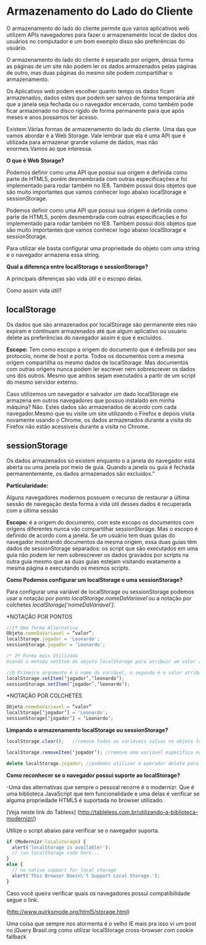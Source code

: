 Armazenamento do Lado do Cliente
===========

O armazenamento do lado do cliente permite que vários aplicativos web utilizem APIs navegadores para fazer o armazenamento local de dados dos usuários no computador e um bom exemplo disso são preferências do usuário.

O armazenamento do lado do cliente é separado por origem, dessa forma as páginas de um site não podem ler os dados armazenados pelas páginas de outro, mas duas páginas do mesmo site podem compartilhar o armazenamento.

Os Aplicativos web podem escolher quanto tempo os dados ficam armazenados, dados estes que podem ser salvos de forma temporária até que a janela seja fechada ou o navegador encerrado, como também pode ficar armazenado no disco rígido de forma permanente para que após meses e anos possamos ter acesso.

Existem Várias formas de armazenamento do lado do cliente. Uma das que vamos abordar é a Web Storage. Vale lembrar que ela é uma API que é utilizada para armazenar grande volume de dados, mas não enormes.Vamos ao que interessa.

**O que é Web Storage?**

Podemos definir como uma API que possui sua origem é definida como parte de HTML5, porém desmembrada com outras especificações e foi implementado para rodar também no IE8. Também possui dois objetos que são muito importantes que vamos conhecer logo abaixo localStorage e sessionStorage.

Podemos definir como uma API que possui sua origem é definida como parte de HTML5, porém desmembrada com outras especificações e foi implementado para rodar também no IE8. Também possui dois objetos que são muito importantes que vamos conhecer logo abaixo localStorage e sessionStorage.

Para utilizar ele basta configurar uma propriedade do objeto com uma string e o navegador armazena essa string.

**Qual a diferença entre localStorage e sessionStorage?**

A principais diferenças são vida útil e o escopo delas.

Como assim vida útil?

## **localStorage**

Os dados que são armazenados por localStorage são permanente eles não expiram e continuam armazenados até que algum aplicativo ou  usuário delete as preferências do navegador assim é que é excluídos.

**Escopo:** Tem como escopo a origem do documento que é definida por seu protocolo, nome de host e porta.
Todos os documentos com a mesma origem compartilha os mesmo dados de localStorage. Mas documentos com outras origens nunca podem ler escrever nem sobrescrever os dados uns dos outros. Mesmo que ambos sejam executados a partir de um script do mesmo servidor externo.

Caso utilizemos um navegador e salvador um dado localStorage ele armazena em outros navegadores que possuo instalado em minha máquina?
Não. Estes dados são armazenados de acordo com cada navegador.Mesmo que eu visite um site utilizando o Firefox e depois visita novamente usando o Chrome, os dados armazenados durante a visita do Firefox não estão acessíveis durante a visita no Chrome.

## **sessionStorage**

Os dados armazenados só existem enquanto o a janela do navegador está aberta ou uma janela por meio de guia. Quando a janela ou guia é fechada permanentemente, os dados armazenados são excluídos.”

**Particularidade:** 

Alguns navegadores modernos possuem o recurso de restaurar a última sessão de navegação desta forma a vida útil desses dados é recuperada com a última sessão

**Escopo:** é a origem do documento, com este escopo os documentos com origens diferentes nunca vão compartilhar sessionStorage. Mas o escopo é definido de acordo com a janela. Se um usuário tem duas guias do navegador mostrando documentos da mesma origem, essa duas guias têm dados de sessionStorage separados: os script que são executados em uma guia não podem ler nem sobrescrever os dados gravados por scripts na outra guia mesmo que as duas guias estejam visitando exatamente a mesma página e executando os mesmos scripts.

**Como Podemos configurar um localStorage e uma sessionStorage?**

Para configurar uma variável de localStorage ou sessionStorage podemos usar a notação por ponto *localStorage.nomeDaVariavel* ou a notação por colchetes *localStorage[‘nomeDaVariavel’]*.

*NOTAÇÃO POR PONTOS 

```javascript
//1ª Uma forma Alternativa
Objeto.nomeDaVariavel = “valor”;
localStorage.jogador = 'Leonardo';
sessionStorage.jogador = 'Leonardo';
```

```javascript
/* 2ª Forma mais Utilizada
Usando o método setItem do objeto localStorage para atribuir um valor a variável jogador.*/

//O Primeiro argumento é o nome da variável, o segundo é o valor atribuído.
localStorage.setItem(‘jogador’,’leonardo’);
sessionStorage.setItem(‘jogador’,’leonardo’);
```

*NOTAÇÃO POR COLCHETES

```javascript
Objeto.nomeDaVariavel = “valor”
localStorage[‘jogador’] = 'Leonardo';
sessionStorage[‘jogador’] = ‘Leonardo’;
```
**Limpando o armazenamento localStorage ou sessionStorage?**

```javascript
localStorage.clear();   //remove todas as variáveis salvas no objeto localStorage

localStorage.removeItem(‘jogador’); //remove uma variável específica no localStorage

delete localStorage.jogador; //podemos utilizar o operador delete para remover a variável jogador
```

**Como reconhecer se o navegador possui suporte ao localStorage?**

-Uma das alternativas que sempre o pessoal recorre é o modernizr. Que é uma biblioteca JavaScript que tem funcionalidade e uma delas é verificar se alguma propriedade HTML5 é suportada no browser utilizado.

[Veja neste link do Tabless] (http://tableless.com.br/utilizando-a-biblioteca-modernizr/) 

Utilize o script abaixo para verificar se o navegador suporta.

```javascript
if (Modernizr.localstorage) {
  alert('localStorage is available!');
  // run localStorage code here...
}
else {
  // no native support for local storage
  alert('This Browser Doesn\'t Support Local Storage.');
}
```

Caso você queira verificar quais os navegadores possui compatibilidade segue o link.

(http://www.quirksmode.org/html5/storage.html)

Uma coisa que sempre nos atormenta é o velho IE mais pra isso vi um post no jQuery Brasil.org como utilizar localStorage cross-browser com cookie fallback

